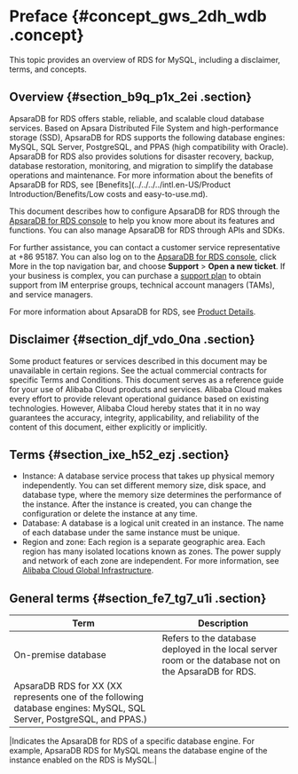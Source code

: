 # Preface {#concept_gws_2dh_wdb .concept}

This topic provides an overview of RDS for MySQL, including a disclaimer, terms, and concepts.

## Overview {#section_b9q_p1x_2ei .section}

ApsaraDB for RDS offers stable, reliable, and scalable cloud database services. Based on Apsara Distributed File System and high-performance storage \(SSD\), ApsaraDB for RDS supports the following database engines: MySQL, SQL Server, PostgreSQL, and PPAS \(high compatibility with Oracle\). ApsaraDB for RDS also provides solutions for disaster recovery, backup, database restoration, monitoring, and migration to simplify the database operations and maintenance. For more information about the benefits of ApsaraDB for RDS, see [Benefits](../../../../intl.en-US/Product Introduction/Benefits/Low costs and easy-to-use.md).

This document describes how to configure ApsaraDB for RDS through the [ApsaraDB for RDS console](https://rds.console.aliyun.com/) to help you know more about its features and functions. You can also manage ApsaraDB for RDS through APIs and SDKs.

For further assistance, you can contact a customer service representative at +86 95187. You can also log on to the [ApsaraDB for RDS console](https://rds.console.aliyun.com/), click More in the top navigation bar, and choose **Support** \> **Open a new ticket**. If your business is complex, you can purchase a [support plan](https://www.alibabacloud.com/support/after-sales) to obtain support from IM enterprise groups, technical account managers \(TAMs\), and service managers.

For more information about ApsaraDB for RDS, see [Product Details](https://www.alibabacloud.com/product/apsaradb-for-rds).

## Disclaimer {#section_djf_vdo_0na .section}

Some product features or services described in this document may be unavailable in certain regions. See the actual commercial contracts for specific Terms and Conditions. This document serves as a reference guide for your use of Alibaba Cloud products and services. Alibaba Cloud makes every effort to provide relevant operational guidance based on existing technologies. However, Alibaba Cloud hereby states that it in no way guarantees the accuracy, integrity, applicability, and reliability of the content of this document, either explicitly or implicitly.

## Terms {#section_ixe_h52_ezj .section}

-   Instance: A database service process that takes up physical memory independently. You can set different memory size, disk space, and database type, where the memory size determines the performance of the instance. After the instance is created, you can change the configuration or delete the instance at any time.
-   Database: A database is a logical unit created in an instance. The name of each database under the same instance must be unique.
-   Region and zone: Each region is a separate geographic area. Each region has many isolated locations known as zones. The power supply and network of each zone are independent. For more information, see [Alibaba Cloud Global Infrastructure](https://www.alibabacloud.com/global-locations).

## General terms {#section_fe7_tg7_u1i .section}

|Term|Description|
|----|-----------|
|On-premise database|Refers to the database deployed in the local server room or the database not on the ApsaraDB for RDS.|
| ApsaraDB RDS for XX \(XX represents one of the following database engines: MySQL, SQL Server, PostgreSQL, and PPAS.\)

 |Indicates the ApsaraDB for RDS of a specific database engine. For example, ApsaraDB RDS for MySQL means the database engine of the instance enabled on the RDS is MySQL.|

